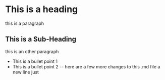 # This is a heading
this is a paragraph
## This is a Sub-Heading
this is an other paragraph
- This is a bullet point 1
- This is a bullet point 2
-- here are a few more changes to this .md file
a new line just 
